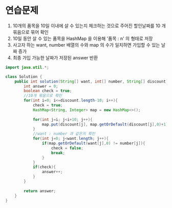 # 연습문제
1. 10개의 품목을 10일 이내에 살 수 있는지 체크하는 것으로 주어진 할인날짜를 10 개 묶음으로 묶어 확인
2. 10일 동안 살 수 있는 품목을 HashMap 을 이용해 '품목 : n' 의 형태로 저장
3. 사고자 하는 want, number 배열의 수와 map 의 수가 일치하면 가입할 수 있는 날짜 증가
4. 최종 가입 가능한 날짜가 저장된 answer 반환


```java
import java.util.*;

class Solution {
    public int solution(String[] want, int[] number, String[] discount) {
        int answer = 0;
        boolean check = true;
        //10개 묶음으로 확인
        for(int i=0; i<=discount.length-10; i++){
            check = true;
            HashMap<String, Integer> map = new HashMap<>();
            
            for(int j=i; j<i+10; j++){
                map.put(discount[j], map.getOrDefault(discount[j],0)+1);
            }
            //want : number 과 같은지 확인
            for(int j=0; j<want.length; j++){
                if(map.getOrDefault(want[j],0) != number[j]){
                    check = false;
                    break;
                }
            }
            if(check){
                answer++;
            }
        }
        
        return answer;
    }
}
```
